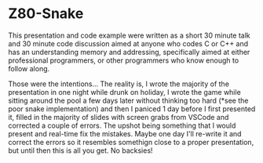 # Z80-Snake

This presentation and code example were written as a short 30 minute talk and 30 minute code discussion aimed at anyone who codes C or C++ and has an understanding memory and addressing, specifically aimed at either professional programmers, or other programmers who know enough to follow along.

Those were the intentions... The reality is, I wrote the majority of the presentation in one night while drunk on holiday, I wrote the game while sitting around the pool a few days later without thinking too hard (*see the poor snake implementation) and then I paniced 1 day before I first presented it, filled in the majority of slides with screen grabs from VSCode and corrected a couple of errors. The upshot being something that I would present and real-time fix the mistakes. Maybe one day I'll re-write it and correct the errors so it resembles somethign close to a proper presentation, but until then this is all you get. No backsies!
